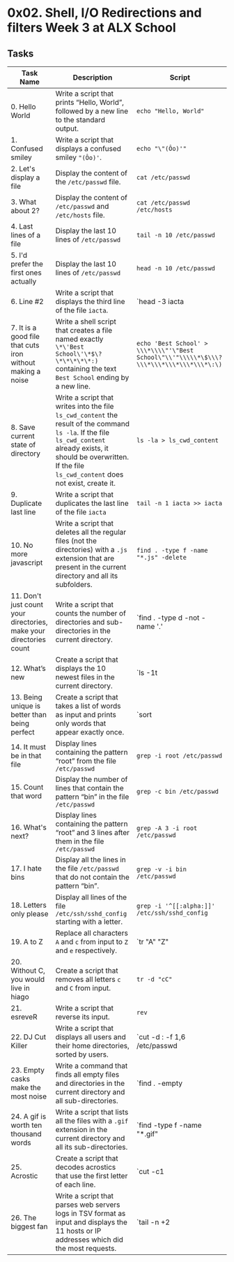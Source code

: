 # 0x02. Shell, I/O Redirections and filters Week 3 at ALX School 
## Tasks
| Task Name | Description | Script |
| --------- | ----------- | ------ |
| 0. Hello World | Write a script that prints “Hello, World”, followed by a new line to the standard output. | `echo "Hello, World"` |
| 1. Confused smiley | Write a script that displays a confused smiley `"(Ôo)'`. | `echo "\"(Ôo)'"` 
| 2. Let's display a file | Display the content of the `/etc/passwd` file. | `cat /etc/passwd`
| 3. What about 2? | Display the content of `/etc/passwd` and `/etc/hosts` file. | `cat /etc/passwd /etc/hosts`
| 4. Last lines of a file | Display the last 10 lines of `/etc/passwd` | `tail -n 10 /etc/passwd`
| 5. I'd prefer the first ones actually | Display the last 10 lines of `/etc/passwd` | `head -n 10 /etc/passwd`
| 6. Line #2 | Write a script that displays the third line of the file `iacta`. | `head -3 iacta | tail -1`
| 7. It is a good file that cuts iron without making a noise | Write a shell script that creates a file named exactly `\*\'Best School\'\*$\?\*\*\*\*\*:)` containing the text `Best School` ending by a new line. | `echo 'Best School' > \\\*\\\\"'\"Best School\"\\'"\\\\\*\$\\\?\\\*\\\*\\\*\\\*\\\*\:\)`
| 8. Save current state of directory | Write a script that writes into the file `ls_cwd_content` the result of the command `ls -la`. If the file `ls_cwd_content` already exists, it should be overwritten. If the file `ls_cwd_content` does not exist, create it. | `ls -la > ls_cwd_content`
| 9. Duplicate last line | Write a script that duplicates the last line of the file `iacta` | `tail -n 1 iacta >> iacta`
| 10. No more javascript | Write a script that deletes all the regular files (not the directories) with a `.js` extension that are present in the current directory and all its subfolders. | `find . -type f -name "*.js" -delete`
| 11. Don't just count your directories, make your directories count | Write a script that counts the number of directories and sub-directories in the current directory. | `find . -type d -not -name '.' | wc -l`
| 12. What’s new | Create a script that displays the 10 newest files in the current directory. | `ls -1t | head -n 10`
| 13. Being unique is better than being perfect | Create a script that takes a list of words as input and prints only words that appear exactly once. | `sort | uniq -u`
| 14. It must be in that file | Display lines containing the pattern “root” from the file `/etc/passwd` | `grep -i root /etc/passwd`
| 15. Count that word | Display the number of lines that contain the pattern “bin” in the file  `/etc/passwd` | `grep -c bin /etc/passwd`
| 16. What's next? | Display lines containing the pattern “root” and 3 lines after them in the file `/etc/passwd` | `grep -A 3 -i root /etc/passwd`
| 17. I hate bins | Display all the lines in the file `/etc/passwd` that do not contain the pattern “bin”. | `grep -v -i bin /etc/passwd`
| 18. Letters only please | Display all lines of the file `/etc/ssh/sshd_config` starting with a letter. | `grep -i '^[[:alpha:]]' /etc/ssh/sshd_config`
| 19. A to Z | Replace all characters `A` and `c` from input to `Z` and `e` respectively. | `tr "A" "Z" | tr "c" "e"`
| 20. Without C, you would live in hiago | Create a script that removes all letters `c` and `C` from input. | `tr -d "cC"`
| 21. esreveR | Write a script that reverse its input. | `rev`
| 22. DJ Cut Killer | Write a script that displays all users and their home directories, sorted by users. | `cut -d : -f 1,6 /etc/passwd | sort`
| 23. Empty casks make the most noise | Write a command that finds all empty files and directories in the current directory and all sub-directories. | `find . -empty | rev | cut -d '/' -f 1 | rev`
| 24. A gif is worth ten thousand words | Write a script that lists all the files with a `.gif` extension in the current directory and all its sub-directories. | `find -type f -name "*.gif" | rev | cut -d "/" -f 1 | cut -d '.' -f 2- | rev | LC_ALL=C sort -f`
| 25. Acrostic | Create a script that decodes acrostics that use the first letter of each line. | `cut -c1 | paste -s | tr -d "[:blank:]" `
| 26. The biggest fan | Write a script that parses web servers logs in TSV format as input and displays the 11 hosts or IP addresses which did the most requests. | `tail -n +2 | cut -f1 | sort | uniq -c | sort -nr | head -11 | tr -s ' ' | cut -d' ' -f3`
